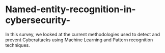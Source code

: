 # Named-entity-recognition-in-cybersecurity-
In this survey, we looked at the current methodologies used to detect and prevent Cyberattacks using Machine Learning and Pattern recognition techniques. 
